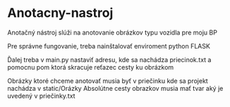 # Anotacny-nastroj
Anotačný nástroj slúži na anotovanie obrázkov typu vozidla pre moju BP

Pre správne fungovanie, treba nainštalovať enviroment python FLASK

Ďalej treba v main.py nastaviť adresu, kde sa nachádza priecinok.txt
a pomocnu pom ktorá skracuje reťazec cesty ku obrázkom

Obrázky ktoré chceme anotovať musia byť v priečinku kde sa projekt nachádza v static/Orázky
Absolútne cesty obrazkov musia mať tvar aký je uvedený v priečinky.txt
